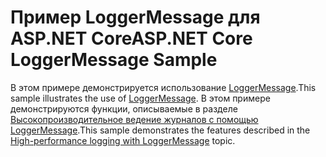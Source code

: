 # <a name="aspnet-core-loggermessage-sample"></a><span data-ttu-id="f3dec-101">Пример LoggerMessage для ASP.NET Core</span><span class="sxs-lookup"><span data-stu-id="f3dec-101">ASP.NET Core LoggerMessage Sample</span></span>

<span data-ttu-id="f3dec-102">В этом примере демонстрируется использование [LoggerMessage](https://docs.microsoft.com/dotnet/api/microsoft.extensions.logging.loggermessage).</span><span class="sxs-lookup"><span data-stu-id="f3dec-102">This sample illustrates the use of [LoggerMessage](https://docs.microsoft.com/dotnet/api/microsoft.extensions.logging.loggermessage).</span></span> <span data-ttu-id="f3dec-103">В этом примере демонстрируются функции, описываемые в разделе [Высокопроизводительное ведение журналов с помощью LoggerMessage](https://docs.microsoft.com/aspnet/core/fundamentals/logging/loggermessage).</span><span class="sxs-lookup"><span data-stu-id="f3dec-103">This sample demonstrates the features described in the [High-performance logging with LoggerMessage](https://docs.microsoft.com/aspnet/core/fundamentals/logging/loggermessage) topic.</span></span>
